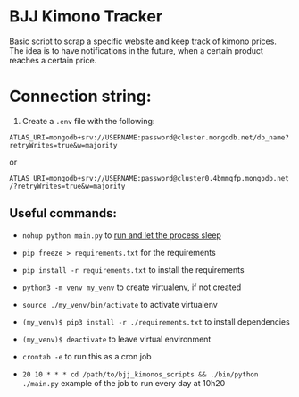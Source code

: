 # BJJ Kimono Tracker

Basic script to scrap a specific website and keep track of kimono prices. The idea is to have notifications in the future, when a certain product reaches a certain price.

# Connection string:

1. Create a `.env` file with the following:

`ATLAS_URI=mongodb+srv://USERNAME:password@cluster.mongodb.net/db_name?retryWrites=true&w=majority`

or 

`ATLAS_URI=mongodb+srv://USERNAME:password@cluster0.4bmmqfp.mongodb.net/?retryWrites=true&w=majority`
## Useful commands:

- `nohup python main.py` to [run and let the process sleep](https://stackoverflow.com/questions/2975624/how-to-run-a-script-in-the-background-even-after-i-logout-ssh)

- `pip freeze > requirements.txt` for the requirements

- `pip install -r requirements.txt` to install the requirements

- `python3 -m venv my_venv` to create virtualenv, if not created

- `source ./my_venv/bin/activate` to activate virtualenv

- `(my_venv)$ pip3 install -r ./requirements.txt` to install dependencies

- `(my_venv)$ deactivate` to leave virtual environment

- `crontab -e` to run this as a cron job

- `20 10 * * * cd /path/to/bjj_kimonos_scripts && ./bin/python ./main.py` example of the job to run every day at 10h20
